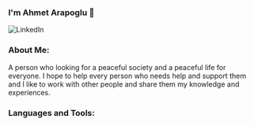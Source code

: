 ### I'm Ahmet Arapoglu 👋

![LinkedIn](https://cdn.jsdelivr.net/npm/simple-icons@3.0.1/icons/linkedin.svg)

### About Me:
A person who looking for a peaceful society and a peaceful life for everyone. I hope to help every person who needs help and support them and I like to work with other people and share them my knowledge and experiences.

### Languages and Tools:




